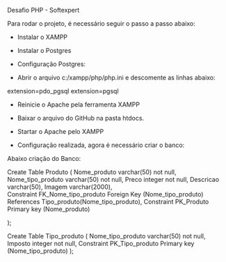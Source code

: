 
Desafio PHP - Softexpert

Para rodar o projeto, é necessário seguir o passo a passo abaixo: 

- Instalar o XAMPP 
- Instalar o Postgres

- Configuração Postgres: 


- Abrir o arquivo c:/xampp/php/php.ini e descomente as linhas abaixo:

extension=pdo_pgsql
extension=pgsql

- Reinicie o Apache pela ferramenta XAMPP

- Baixar o arquivo do GitHub na pasta htdocs. 

- Startar o Apache pelo XAMPP 

- Configuração realizada, agora é necessário criar o banco: 

Abaixo criação do Banco: 

Create Table Produto
(
 Nome_produto varchar(50) not null,
 Nome_tipo_produto varchar(50) not null,
 Preco integer not null,
 Descricao varchar(50),
 Imagem varchar(2000),	
 Constraint FK_Nome_tipo_produto Foreign Key (Nome_tipo_produto) References Tipo_produto(Nome_tipo_produto),
 Constraint PK_Produto Primary key (Nome_produto)
 
);


Create Table Tipo_produto
(
 Nome_tipo_produto varchar(50) not null,
 Imposto integer not null,
 Constraint PK_Tipo_produto Primary key (Nome_tipo_produto)
 );

